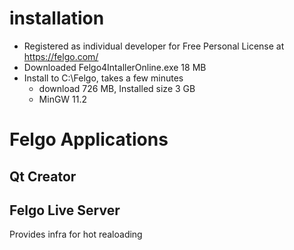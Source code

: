 # installation
  - Registered as individual developer for Free Personal License at https://felgo.com/
  - Downloaded Felgo4IntallerOnline.exe 18 MB
  - Install to C:\Felgo, takes a few minutes
    - download 726 MB, Installed size 3 GB
    - MinGW 11.2

# Felgo Applications

## Qt Creator

## Felgo Live Server
Provides infra for hot realoading
